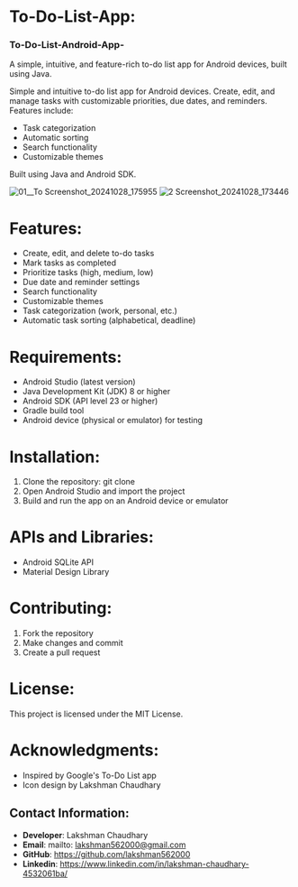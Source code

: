 # To-Do-List-App:
### To-Do-List-Android-App-
A simple, intuitive, and feature-rich to-do list app for Android devices, built using Java.

Simple and intuitive to-do list app for Android devices. Create, edit, and manage tasks with customizable priorities, due dates, and reminders. Features include:

- Task categorization
- Automatic sorting
- Search functionality
- Customizable themes

Built using Java and Android SDK.


![01__To Screenshot_20241028_175955](https://github.com/user-attachments/assets/0d784039-9cae-4b54-94e2-8fcbe6ca48e6)
![2 Screenshot_20241028_173446](https://github.com/user-attachments/assets/adfb71b8-2ec4-4567-adf6-efd8febfae0d)


# Features:

- Create, edit, and delete to-do tasks
- Mark tasks as completed
- Prioritize tasks (high, medium, low)
- Due date and reminder settings
- Search functionality
- Customizable themes
- Task categorization (work, personal, etc.)
- Automatic task sorting (alphabetical, deadline)

# Requirements:

- Android Studio (latest version)
- Java Development Kit (JDK) 8 or higher
- Android SDK (API level 23 or higher)
- Gradle build tool
- Android device (physical or emulator) for testing

# Installation:

1. Clone the repository: git clone
2. Open Android Studio and import the project
3. Build and run the app on an Android device or emulator

# APIs and Libraries:

- Android SQLite API
- Material Design Library

# Contributing:

1. Fork the repository
2. Make changes and commit
3. Create a pull request

# License:

This project is licensed under the MIT License.

# Acknowledgments:

- Inspired by Google's To-Do List app
- Icon design by Lakshman Chaudhary

## Contact Information:

- **Developer**: Lakshman Chaudhary
- **Email**: mailto: lakshman562000@gmail.com
- **GitHub**: https://github.com/lakshman562000
- **Linkedin**: https://www.linkedin.com/in/lakshman-chaudhary-4532061ba/
  
